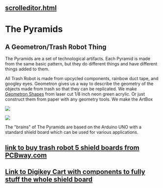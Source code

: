 ## [scrolleditor.html](scrolleditor.html)

# The Pyramids

## A Geometron/Trash Robot Thing

The Pyramids are a set of technological artifacts.  Each Pyramid is made from the same basic pattern, but they do different things and have different things added to them. 

All Trash Robot is made from upcycled components, rainbow duct tape, and googley eyes.  Geometron gives us a way to describe the geometry of the objects made from trash so that they can be replicated.  We make [Geometron Shapes](http://trashrobot.org/user.php?scroll=scrolls/shapes) from laser cut 1/8 inch neon green acrylic.  Or just construct them from paper with any geometry tools.  We make the ArtBox 

![](https://i.imgur.com/roIupX8.jpg)

![](https://i.imgur.com/coRYMPd.jpg)

The "brains" of The Pyramids are based on the Arduino UNO with a standard shield board which can be used for various applications. 

## [link to buy trash robot 5 shield boards from PCBway.com](https://www.pcbway.com/project/shareproject/Generic_Trash_Robot_UNO_Shield__V5.html)

## [Link to Digikey Cart with components to fully stuff the whole shield board](https://www.digikey.com/short/92z70jhr)

